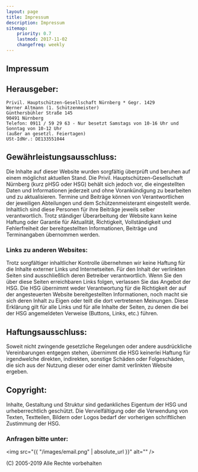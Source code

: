 ```yaml
---
layout: page
title: Impressum
description: Impressum
sitemap:
    priority: 0.7
    lastmod: 2017-11-02
    changefreq: weekly
---
```


## Impressum

## Herausgeber:

```
Privil. Hauptschützen-Gesellschaft Nürnberg * Gegr. 1429
Werner Altmann (1. Schützenmeister)
Günthersbühler Straße 145
90491 Nürnberg
Telefon: 0911 / 59 29 63 - Nur besetzt Samstags von 10-16 Uhr und Sonntag von 10-12 Uhr
(außer an gesetzl. Feiertagen)
USt-IdNr.: DE133551044
```

## Gewährleistungsausschluss:

Die Inhalte auf dieser Website wurden sorgfältig überprüft und beruhen auf einem möglichst aktuellen Stand. Die Privil. Hauptschützen-Gesellschaft Nürnberg (kurz pHSG oder HSG) behält sich jedoch vor, die eingestellten Daten und Informationen jederzeit und ohne Vorankündigung zu bearbeiten und zu aktualisieren. Termine und Beiträge können von Verantwortlichen der jeweiligen Abteilungen und dem Schützenmeisteramt eingestellt werde. Inhaltlich sind diese Personen für ihre Beiträge jeweils selber verantwortlich. Trotz ständiger Überarbeitung der Website kann keine Haftung oder Garantie für Aktualität, Richtigkeit, Vollständigkeit und Fehlerfreiheit der bereitgestellten Informationen, Beiträge und Terminangaben übernommen werden.

### Links zu anderen Websites:

Trotz sorgfältiger inhaltlicher Kontrolle übernehmen wir keine Haftung für die Inhalte externer Links und Internetseiten. Für den Inhalt der verlinkten Seiten sind ausschließlich deren Betreiber verantwortlich. Wenn Sie den über diese Seiten erreichbaren Links folgen, verlassen Sie das Angebot der HSG. Die HSG übernimmt weder Verantwortung für die Richtigkeit der auf der angesteuerten Website bereitgestellten Informationen, noch macht sie sich deren Inhalt zu Eigen oder teilt die dort vertretenen Meinungen. Diese Erklärung gilt für alle Links und für alle Inhalte der Seiten, zu denen die bei der HSG angemeldeten Verweise (Buttons, Links, etc.) führen.

## Haftungsausschluss:

Soweit nicht zwingende gesetzliche Regelungen oder andere ausdrückliche Vereinbarungen entgegen stehen, übernimmt die HSG keinerlei Haftung für irgendwelche direkten, indirekten, sonstige Schäden oder Folgeschäden, die sich aus der Nutzung dieser oder einer damit verlinkten Website ergeben.

## Copyright:

Inhalte, Gestaltung und Struktur sind gedankliches Eigentum der HSG und urheberrechtlich geschützt. Die Vervielfältigung oder die Verwendung von Texten, Textteilen, Bildern oder Logos bedarf der vorherigen schriftlichen Zustimmung der HSG.

### Anfragen bitte unter:

<span class="image"><img src="{{ "/images/email.png" | absolute_url }}" alt="" /></span>

(C) 2005-2019 Alle Rechte vorbehalten
